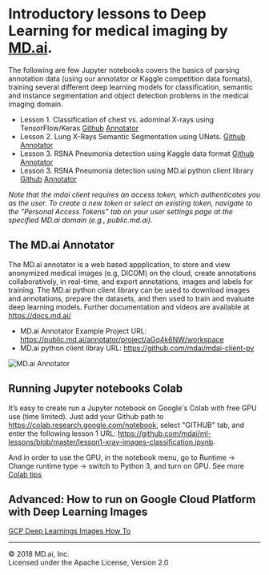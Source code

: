 # Introductory lessons to Deep Learning for medical imaging by [MD.ai](https://www.md.ai). 

The following are few Jupyter notebooks covers the basics of parsing annotation data (using our annotator or Kaggle competition data formats), training several different deep learning models for classification, semantic and instance segmentation and object detection problems in the medical imaging domain.  

- Lesson 1. Classification of chest vs. adominal X-rays using TensorFlow/Keras [Github](https://github.com/mdai/ml-lessons/blob/master/lesson1-xray-images-classification.ipynb) [Annotator](https://public.md.ai/annotator/project/PVq9raBJ)
- Lesson 2. Lung X-Rays Semantic Segmentation using UNets. [Github](https://github.com/mdai/ml-lessons/blob/master/lesson2-lung-xrays-segmentation.ipynb)
[Annotator](https://public.md.ai/annotator/project/aGq4k6NW/workspace) 
- Lesson 3. RSNA Pneumonia detection using Kaggle data format [Github](https://github.com/mdai/ml-lessons/blob/master/lesson3-rsna-pneumonia-detection-kaggle.ipynb) [Annotator](https://public.md.ai/annotator/project/LxR6zdR2/workspace) 
- Lesson 3. RSNA Pneumonia detection using MD.ai python client library [Github](https://github.com/mdai/ml-lessons/blob/master/lesson3-rsna-pneumonia-detection-mdai-client-lib.ipynb) [Annotator](https://public.md.ai/annotator/project/LxR6zdR2/workspace)

*Note that the mdai client requires an access token, which authenticates you as the user. To create a new token or select an existing token, navigate to the "Personal Access Tokens" tab on your user settings page at the specified MD.ai domain (e.g., public.md.ai).*

## The MD.ai Annotator 
The MD.ai annotator is a web based appplication, to store and view anonymized medical images (e.g, DICOM) on the cloud, create annotations collaboratively, in real-time, and export annotations, images and labels for training. The MD.ai python client library can be used to download images and annotations, prepare the datasets, and then used to train and evaluate deep learning models. Further documentation and videos are available at https://docs.md.ai/

- MD.ai Annotator Example Project URL: https://public.md.ai/annotator/project/aGq4k6NW/workspace
- MD.ai python client libray URL: https://github.com/mdai/mdai-client-py

![MD.ai Annotator](https://docs.md.ai/img/annotator_homepage.png)

## Running Jupyter notebooks Colab  

It’s easy to create run a Jupyter notebook on Google's Colab with free GPU use (time limited). 
Just add your Github path to https://colab.research.google.com/notebook, select "GITHUB" tab, and enter the following lesson 1 URL: https://github.com/mdai/ml-lessons/blob/master/lesson1-xray-images-classification.ipynb. 

And in order to use the GPU, in the notebook menu, go to Runtime -> Change runtime type -> switch to Python 3, and turn on GPU.  See more [Colab tips](https://www.kdnuggets.com/2018/02/essential-google-colaboratory-tips-tricks.html)

## Advanced: How to run on Google Cloud Platform with Deep Learning Images

[GCP Deep Learnings Images How To](running_on_gcp.md)

---

&copy; 2018 MD.ai, Inc.  
Licensed under the Apache License, Version 2.0
